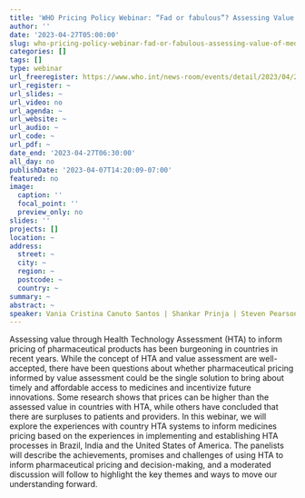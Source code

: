 ```yaml
---
title: 'WHO Pricing Policy Webinar: “Fad or fabulous”? Assessing Value of Medicines Using HTA to Inform Pricing'
author: ''
date: '2023-04-27T05:00:00'
slug: who-pricing-policy-webinar-fad-or-fabulous-assessing-value-of-medicines-using-hta-to-inform-pricing
categories: []
tags: []
type: webinar
url_freeregister: https://www.who.int/news-room/events/detail/2023/04/27/default-calendar/who-pricing-policy-webinar---april-2023
url_register: ~
url_slides: ~
url_video: no
url_agenda: ~
url_website: ~
url_audio: ~
url_code: ~
url_pdf: ~
date_end: '2023-04-27T06:30:00'
all_day: no
publishDate: '2023-04-07T14:20:09-07:00'
featured: no
image:
  caption: ''
  focal_point: ''
  preview_only: no
slides: ''
projects: []
location: ~
address:
  street: ~
  city: ~
  region: ~
  postcode: ~
  country: ~
summary: ~
abstract: ~
speaker: Vania Cristina Canuto Santos | Shankar Prinja | Steven Pearson | Andrew Mirelman
---
```


<!--more-->
Assessing value through Health Technology Assessment (HTA) to inform pricing of pharmaceutical products has been burgeoning in countries in recent years. While the concept of HTA and value assessment are well-accepted, there have been questions about whether pharmaceutical pricing informed by value assessment could be the single solution to bring about timely and affordable access to medicines and incentivize future innovations. Some research shows that prices can be higher than the assessed value in countries with HTA, while others have concluded that there are surpluses to patients and providers. In this webinar, we will explore the experiences with country HTA systems to inform medicines pricing based on the experiences in implementing and establishing HTA processes in Brazil, India and the United States of America. The panelists will describe the achievements, promises and challenges of using HTA to inform pharmaceutical pricing and decision-making, and a moderated discussion will follow to highlight the key themes and ways to move our understanding forward.